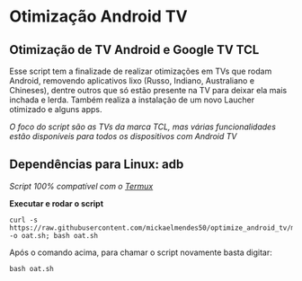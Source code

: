 # Otimização Android TV
## Otimização de TV Android e Google TV TCL

Esse script tem a finalizade de realizar otimizações em TVs que rodam Android, removendo aplicativos lixo (Russo, Indiano, Australiano e Chineses), dentre outros que só estão presente na TV para deixar ela mais inchada e lerda. Também realiza a instalação de um novo Laucher otimizado e alguns apps.

_O foco do script são as TVs da marca TCL, mas várias funcionalidades estão disponíveis para todos os dispositivos com Android TV_

## Dependências para Linux: adb

_Script 100% compatível com o [Termux](https://f-droid.org/en/packages/com.termux)_

**Executar e rodar o script**
```
curl -s https://raw.githubusercontent.com/mickaelmendes50/optimize_android_tv/master/oat.sh -o oat.sh; bash oat.sh
```
Após o comando acima, para chamar o script novamente basta digitar:
```
bash oat.sh
```
